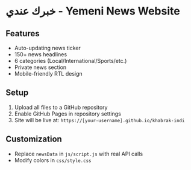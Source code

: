 # خبرك عندي - Yemeni News Website

## Features
- Auto-updating news ticker
- 150+ news headlines
- 6 categories (Local/International/Sports/etc.)
- Private news section
- Mobile-friendly RTL design

## Setup
1. Upload all files to a GitHub repository
2. Enable GitHub Pages in repository settings
3. Site will be live at: `https://[your-username].github.io/khabrak-indi`

## Customization
- Replace `newsData` in `js/script.js` with real API calls
- Modify colors in `css/style.css`
